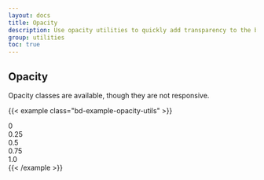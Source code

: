 ```yaml
---
layout: docs
title: Opacity
description: Use opacity utilities to quickly add transparency to the background of an element.
group: utilities
toc: true
---
```


## Opacity

Opacity classes are available, though they are not responsive.


{{< example class="bd-example-opacity-utils" >}}
<div class="opacity-0 bg-success text-center">0</div>
<div class="opacity-25 bg-success text-center">0.25</div>
<div class="opacity-50 bg-success text-center">0.5</div>
<div class="opacity-75 bg-success text-center">0.75</div>
<div class="bg-success text-center">1.0</div>
{{< /example >}}